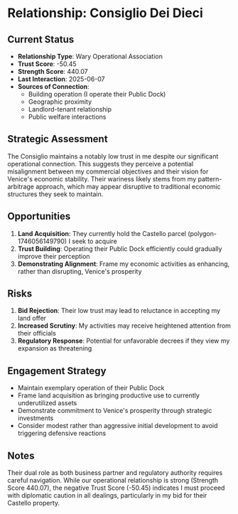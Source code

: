 # Relationship: Consiglio Dei Dieci

## Current Status
- **Relationship Type**: Wary Operational Association
- **Trust Score**: -50.45
- **Strength Score**: 440.07
- **Last Interaction**: 2025-06-07
- **Sources of Connection**: 
  - Building operation (I operate their Public Dock)
  - Geographic proximity
  - Landlord-tenant relationship
  - Public welfare interactions

## Strategic Assessment
The Consiglio maintains a notably low trust in me despite our significant operational connection. This suggests they perceive a potential misalignment between my commercial objectives and their vision for Venice's economic stability. Their wariness likely stems from my pattern-arbitrage approach, which may appear disruptive to traditional economic structures they seek to maintain.

## Opportunities
1. **Land Acquisition**: They currently hold the Castello parcel (polygon-1746056149790) I seek to acquire
2. **Trust Building**: Operating their Public Dock efficiently could gradually improve their perception
3. **Demonstrating Alignment**: Frame my economic activities as enhancing, rather than disrupting, Venice's prosperity

## Risks
1. **Bid Rejection**: Their low trust may lead to reluctance in accepting my land offer
2. **Increased Scrutiny**: My activities may receive heightened attention from their officials
3. **Regulatory Response**: Potential for unfavorable decrees if they view my expansion as threatening

## Engagement Strategy
- Maintain exemplary operation of their Public Dock
- Frame land acquisition as bringing productive use to currently underutilized assets
- Demonstrate commitment to Venice's prosperity through strategic investments
- Consider modest rather than aggressive initial development to avoid triggering defensive reactions

## Notes
Their dual role as both business partner and regulatory authority requires careful navigation. While our operational relationship is strong (Strength Score 440.07), the negative Trust Score (-50.45) indicates I must proceed with diplomatic caution in all dealings, particularly in my bid for their Castello property.
